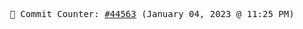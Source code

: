 <p align="center">
    <samp>
        📮 Commit Counter: <a href="https://github.com/Javascript-void0/Javascript-void0/commits/main">#44563</a> (January 04, 2023 @ 11:25 PM)
    </samp>
</p>